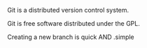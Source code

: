 <p>Git is a distributed version control system.</p>
<p>Git is free software distributed under the GPL.</p>
Creating a new branch is quick AND .simple